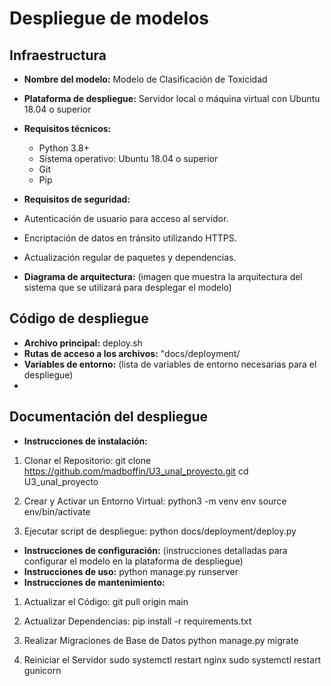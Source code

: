 # Despliegue de modelos

## Infraestructura

- **Nombre del modelo:** Modelo de Clasificación de Toxicidad
- **Plataforma de despliegue:** Servidor local o máquina virtual con Ubuntu 18.04 o superior
- **Requisitos técnicos:** 
    - Python 3.8+
    - Sistema operativo: Ubuntu 18.04 o superior
    - Git
    - Pip

- **Requisitos de seguridad:** 
- Autenticación de usuario para acceso al servidor.
- Encriptación de datos en tránsito utilizando HTTPS.
- Actualización regular de paquetes y dependencias.

- **Diagrama de arquitectura:** (imagen que muestra la arquitectura del sistema que se utilizará para desplegar el modelo)

## Código de despliegue

- **Archivo principal:** deploy.sh
- **Rutas de acceso a los archivos:** "docs/deployment/
- **Variables de entorno:** (lista de variables de entorno necesarias para el despliegue)
- 
## Documentación del despliegue

- **Instrucciones de instalación:** 
1. Clonar el Repositorio: 
git clone https://github.com/madboffin/U3_unal_proyecto.git
cd U3_unal_proyecto

2. Crear y Activar un Entorno Virtual:
python3 -m venv env
source env/bin/activate

3. Ejecutar script de despliegue:
python docs/deployment/deploy.py

- **Instrucciones de configuración:** (instrucciones detalladas para configurar el modelo en la plataforma de despliegue)
- **Instrucciones de uso:** python manage.py runserver
- **Instrucciones de mantenimiento:** 
1. Actualizar el Código:
    git pull origin main

2. Actualizar Dependencias:
    pip install -r requirements.txt
    
3. Realizar Migraciones de Base de Datos
    python manage.py migrate

4. Reiniciar el Servidor
    sudo systemctl restart nginx
    sudo systemctl restart gunicorn

